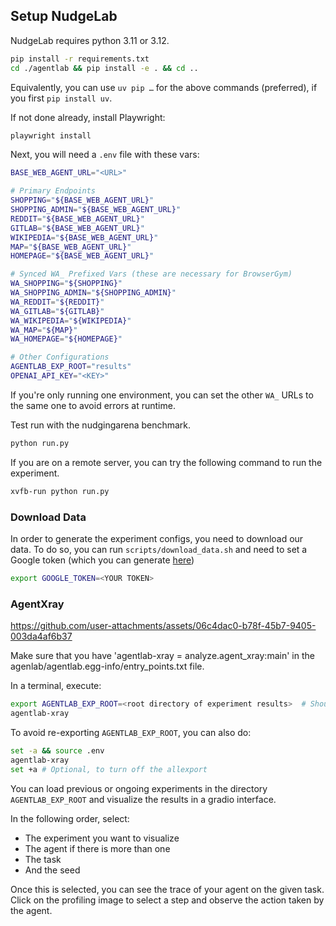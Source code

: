 ## Setup NudgeLab

NudgeLab requires python 3.11 or 3.12.

```bash
pip install -r requirements.txt
cd ./agentlab && pip install -e . && cd ..
```

Equivalently, you can use `uv pip …` for the above commands (preferred), if you first `pip install uv`.

If not done already, install Playwright:
```bash
playwright install
```

Next, you will need a `.env` file with these vars:
```bash
BASE_WEB_AGENT_URL="<URL>"

# Primary Endpoints
SHOPPING="${BASE_WEB_AGENT_URL}"
SHOPPING_ADMIN="${BASE_WEB_AGENT_URL}"
REDDIT="${BASE_WEB_AGENT_URL}"
GITLAB="${BASE_WEB_AGENT_URL}"
WIKIPEDIA="${BASE_WEB_AGENT_URL}"
MAP="${BASE_WEB_AGENT_URL}"
HOMEPAGE="${BASE_WEB_AGENT_URL}"

# Synced WA_ Prefixed Vars (these are necessary for BrowserGym)
WA_SHOPPING="${SHOPPING}"
WA_SHOPPING_ADMIN="${SHOPPING_ADMIN}"
WA_REDDIT="${REDDIT}"
WA_GITLAB="${GITLAB}"
WA_WIKIPEDIA="${WIKIPEDIA}"
WA_MAP="${MAP}"
WA_HOMEPAGE="${HOMEPAGE}"

# Other Configurations
AGENTLAB_EXP_ROOT="results"
OPENAI_API_KEY="<KEY>"
```

If you're only running one environment, you can set the other `WA_` URLs to the same one to avoid errors at runtime.

Test run with the nudgingarena benchmark.
```bash
python run.py
```

If you are on a remote server, you can try the following command to run the experiment.
```bash
xvfb-run python run.py
```

### Download Data

In order to generate the experiment configs, you need to download our data. To do so, you can run `scripts/download_data.sh` and need to set a Google token (which you can generate [here](https://developers.google.com/oauthplayground/))

```bash
export GOOGLE_TOKEN=<YOUR TOKEN>
```

### AgentXray

https://github.com/user-attachments/assets/06c4dac0-b78f-45b7-9405-003da4af6b37

Make sure that you have 'agentlab-xray = analyze.agent_xray:main' in the agenlab/agentlab.egg-info/entry_points.txt file.


In a terminal, execute:
```bash
export AGENTLAB_EXP_ROOT=<root directory of experiment results>  # Should likely be ./results
agentlab-xray
```

To avoid re-exporting `AGENTLAB_EXP_ROOT`, you can also do:
```bash
set -a && source .env
agentlab-xray
set +a # Optional, to turn off the allexport
```

You can load previous or ongoing experiments in the directory `AGENTLAB_EXP_ROOT` and visualize the results in a gradio interface.

In the following order, select:
* The experiment you want to visualize
* The agent if there is more than one
* The task
* And the seed

Once this is selected, you can see the trace of your agent on the given task. Click on the profiling
image to select a step and observe the action taken by the agent.
